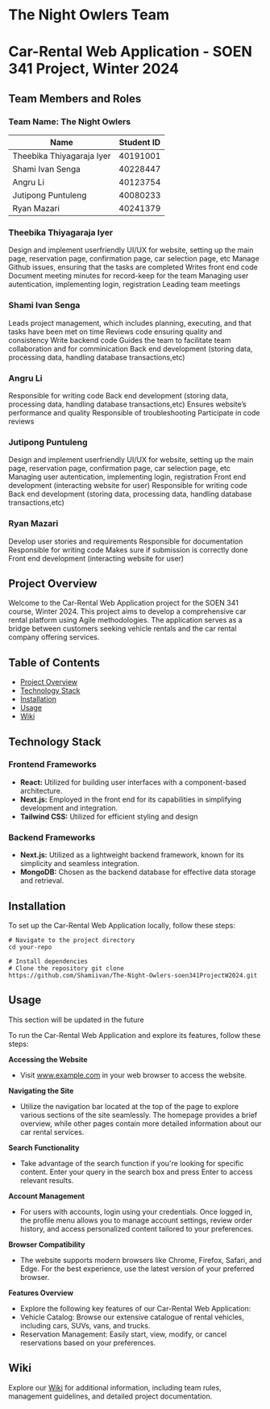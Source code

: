 # The Night Owlers Team #

# Car-Rental Web Application - SOEN 341 Project, Winter 2024 #

## Team Members and Roles ##

### Team Name: The Night Owlers 

| Name  | Student ID |
| ------------- | ------------- |
| Theebika Thiyagaraja Iyer  | 40191001  |
| Shami Ivan Senga | 40228447  |
| Angru Li  | 40123754  |
| Jutipong Puntuleng  | 40080233 |
| Ryan Mazari  | 40241379  |

### Theebika Thiyagaraja Iyer
Design and implement userfriendly UI/UX for website, setting up the main page, reservation page, confirmation page, car selection page, etc
Manage Github issues, ensuring that the tasks are completed
Writes front end code
Document meeting minutes for record-keep for the team
Managing user autentication, implementing login, registration
Leading team meetings

### Shami Ivan Senga
Leads project management, which includes planning, executing,  and that tasks have been met on time
Reviews code ensuring quality and consistency
Write backend code
Guides the team to facilitate team collaboration and for comminication
Back end development (storing data, processing data, handling database transactions,etc)

### Angru Li
Responsible for writing code
Back end development (storing data, processing data, handling database transactions,etc)
Ensures website’s performance and quality
Responsible of troubleshooting 
Participate in code reviews

### Jutipong Puntuleng
Design and implement userfriendly UI/UX for website, setting up the main page, reservation page, confirmation page, car selection page, etc
Managing user autentication, implementing login, registration
Front end development (interacting website for user)
Responsible for writing code
Back end development (storing data, processing data, handling database transactions,etc)

### Ryan Mazari
Develop  user stories and requirements 
Responsible for documentation 
Responsible for writing code
Makes sure if submission is correctly done
Front end development (interacting website for user) 


## Project Overview ##
Welcome to the Car-Rental Web Application project for the SOEN 341 course, Winter 2024. This project aims to develop a comprehensive car rental platform using Agile methodologies. The application serves as a bridge between customers seeking vehicle rentals and the car rental company offering services.

## Table of Contents ##
- [Project Overview](#project-overview)
- [Technology Stack](#technology-stack)
- [Installation](#installation)
- [Usage](#usage)
- [Wiki](#wiki)

## Technology Stack ##
### Frontend Frameworks ###
- **React:** Utilized for building user interfaces with a component-based architecture.
- **Next.js:** Employed in the front end for its capabilities in simplifying development and integration.
- **Tailwind CSS:** Utilized for efficient styling and design
### Backend Frameworks ###
- **Next.js:** Utilized as a lightweight backend framework, known for its simplicity and seamless integration.
- **MongoDB:** Chosen as the backend database for effective data storage and retrieval.
  
## Installation ##
To set up the Car-Rental Web Application locally, follow these steps:

    # Navigate to the project directory 
    cd your-repo 
    
    # Install dependencies 
    # Clone the repository git clone     
    https://github.com/Shamiivan/The-Night-Owlers-soen341ProjectW2024.git

## Usage ##
This section will be updated in the future

To run the Car-Rental Web Application and explore its features, follow these steps:

**Accessing the Website**
- Visit www.example.com in your web browser to access the website.

**Navigating the Site**
- Utilize the navigation bar located at the top of the page to explore various sections of the site seamlessly. The homepage provides a brief overview, while other pages contain more detailed information about our car rental services.

**Search Functionality**
- Take advantage of the search function if you're looking for specific content. Enter your query in the search box and press Enter to access relevant results.

**Account Management**
- For users with accounts, login using your credentials. Once logged in, the profile menu allows you to manage account settings, review order history, and access personalized content tailored to your preferences.

**Browser Compatibility**
- The website supports modern browsers like Chrome, Firefox, Safari, and Edge. For the best experience, use the latest version of your preferred browser.

**Features Overview**
- Explore the following key features of our Car-Rental Web Application:
- Vehicle Catalog: Browse our extensive catalogue of rental vehicles, including cars, SUVs, vans, and trucks.
- Reservation Management: Easily start, view, modify, or cancel reservations based on your preferences.

## Wiki
Explore our [Wiki](https://github.com/Shamiivan/The-Night-Owlers-soen341ProjectW2024/wiki) for additional information, including team rules, management guidelines, and detailed project documentation.
